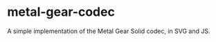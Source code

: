 metal-gear-codec
================

A simple implementation of the Metal Gear Solid codec, in SVG and JS.
